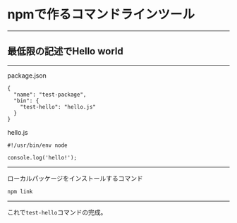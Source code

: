 # npmで作るコマンドラインツール



---



## 最低限の記述でHello world



---



package.json

```
{
  "name": "test-package",
  "bin": {
    "test-hello": "hello.js"
  }
}
```

hello.js

```
#!/usr/bin/env node

console.log('hello!');
```



---



ローカルパッケージをインストールするコマンド

`npm link`



---



これで`test-hello`コマンドの完成。
